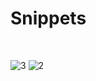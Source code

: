 # Snippets
</br>

![3](https://user-images.githubusercontent.com/26520289/65835695-a8471980-e2e9-11e9-82b4-7add7a6885e3.png)
![2](https://user-images.githubusercontent.com/26520289/65835718-df1d2f80-e2e9-11e9-8a4c-961bdffa2bab.png)
